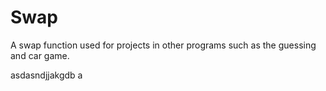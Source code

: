# Swap
A swap function used for projects in other programs such as the guessing and car game.


asdasndjjakgdb a
